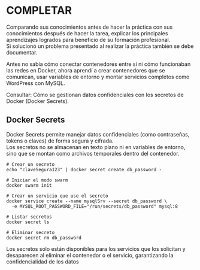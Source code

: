 # COMPLETAR  
Comparando sus conocimientos antes de hacer la práctica con sus conocimientos después de hacer la tarea, explicar los principales aprendizajes logrados para beneficio de su formación profesional.  
Si solucionó un problema presentado al realizar la práctica también se debe documentar.

Antes no sabía cómo conectar contenedores entre sí ni cómo funcionaban las redes en Docker, ahora aprendí a crear contenedores que se comunican, usar variables de entorno y montar servicios completos como WordPress con MySQL.

Consultar: Cómo se gestionan datos confidenciales con los secretos de Docker (Docker Secrets).

## Docker Secrets

Docker Secrets permite manejar datos confidenciales (como contraseñas, tokens o claves) de forma segura y cifrada.  
Los secretos no se almacenan en texto plano ni en variables de entorno, sino que se montan como archivos temporales dentro del contenedor.

```
# Crear un secreto
echo "claveSegura123" | docker secret create db_password -

# Iniciar el modo swarm
docker swarm init

# Crear un servicio que use el secreto
docker service create --name mysqlSrv --secret db_password \
  -e MYSQL_ROOT_PASSWORD_FILE="/run/secrets/db_password" mysql:8

# Listar secretos
docker secret ls

# Eliminar secreto
docker secret rm db_password

```
Los secretos solo están disponibles para los servicios que los solicitan y desaparecen al eliminar el contenedor o el servicio, garantizando la confidencialidad de los datos
